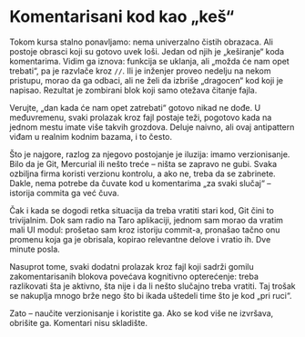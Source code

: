 # Komentarisani kod kao „keš“

Tokom kursa stalno ponavljamo: nema univerzalno čistih obrazaca. Ali postoje obrasci koji su gotovo uvek loši. Jedan od njih je „keširanje“ koda komentarima. Vidim ga iznova: funkcija se uklanja, ali „možda će nam opet trebati“, pa je razvlače kroz `//`. Ili je inženjer proveo nedelju na nekom pristupu, morao da ga odbaci, ali ne želi da izbriše „dragocen“ kod koji je napisao. Rezultat je zombirani blok koji samo otežava čitanje fajla.

Verujte, „dan kada će nam opet zatrebati“ gotovo nikad ne dođe. U međuvremenu, svaki prolazak kroz fajl postaje teži, pogotovo kada na jednom mestu imate više takvih grozdova. Deluje naivno, ali ovaj antipattern viđam u realnim kodnim bazama, i to često.

Što je najgore, razlog za njegovo postojanje je iluzija: imamo verzionisanje. Bilo da je Git, Mercurial ili nešto treće – ništa se zapravo ne gubi. Svaka ozbiljna firma koristi verzionu kontrolu, a ako ne, treba da se zabrinete. Dakle, nema potrebe da čuvate kod u komentarima „za svaki slučaj“ – istorija commita ga već čuva.

Čak i kada se dogodi retka situacija da treba vratiti stari kod, Git čini to trivijalnim. Dok sam radio na Taro aplikaciji, jednom sam morao da vratim mali UI modul: prošetao sam kroz istoriju commit-a, pronašao tačno onu promenu koja ga je obrisala, kopirao relevantne delove i vratio ih. Dve minute posla.

Nasuprot tome, svaki dodatni prolazak kroz fajl koji sadrži gomilu zakomentarisanih blokova povećava kognitivno opterećenje: treba razlikovati šta je aktivno, šta nije i da li nešto slučajno treba vratiti. Taj trošak se nakuplja mnogo brže nego što bi ikada uštedeli time što je kod „pri ruci“.

Zato – naučite verzionisanje i koristite ga. Ako se kod više ne izvršava, obrišite ga. Komentari nisu skladište.
